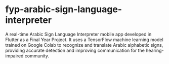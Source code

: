 # fyp-arabic-sign-language-interpreter
A real-time Arabic Sign Language Interpreter mobile app developed in Flutter as a Final Year Project. It uses a TensorFlow machine learning model trained on Google Colab to recognize and translate Arabic alphabetic signs, providing accurate detection and improving communication for the hearing-impaired community.
